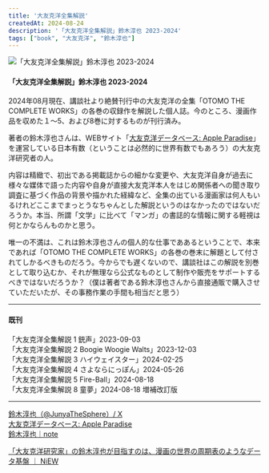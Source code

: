 ```yaml
---
title: '大友克洋全集解説'
createdAt: 2024-08-24
description: '「大友克洋全集解説」鈴木淳也 2023-2024'
tags: ["book", "大友克洋", "鈴木淳也"]
---
```


![「大友克洋全集解説」鈴木淳也 2023-2024](https://i.gyazo.com/48e0ebf4e84e18f8fc7a238dc5b872bb.png)

#### 「大友克洋全集解説」鈴木淳也 2023-2024

2024年08月現在、講談社より絶賛刊行中の大友克洋の全集「OTOMO THE COMPLETE WORKS」の各巻の収録作を解説した個人誌。今のところ、漫画作品を収めた１〜5、および8巻に対するものが刊行済み。

著者の鈴木淳也さんは、WEBサイト「[大友克洋データベース: Apple Paradise](http://www.interq.or.jp/blue/junya/)」を運営している日本有数（ということは必然的に世界有数でもあろう）の大友克洋研究者の人。

内容は精緻で、初出である掲載誌からの細かな変更や、大友克洋自身が過去に様々な媒体で語った内容や自身が直接大友克洋本人をはじめ関係者への聞き取り調査に基づく作品の背景や描かれた経緯など、全集の出ている漫画家は何人もいるけれどここまでまっとうなちゃんとした解説というのはなかったのではないだろうか。本当、所謂「文学」に比べて「マンガ」の書誌的な情報に関する軽視は何とかならんものかと思う。

唯一の不満は、これは鈴木淳也さんの個人的な仕事でああるということで、本来であれば「OTOMO THE COMPLETE WORKS」の各巻の巻末に解題として付されてしかるべきものだろう。今からでも遅くないので、講談社はこの解説を別巻として取り込むか、それが無理なら公式なものとして制作や販売をサポートするべきではないだろうか？（僕は著者である鈴木淳也さんから直接通販で購入させていただいたが、その事務作業の手間も相当だと思う）

--- 

#### 既刊

「大友克洋全集解説 1 銃声」2023-09-03  
「大友克洋全集解説 2 Boogie Woogie Walts」2023-12-03  
「大友克洋全集解説 3 ハイウェイスター」2024-02-25  
「大友克洋全集解説 4 さよならにっぽん」2024-05-26  
「大友克洋全集解説 5 Fire-Ball」2024-08-18  
「大友克洋全集解説 8 童夢」2024-08-18 増補改訂版

---
[鈴木淳也（@JunyaTheSphere）/ X](https://x.com/JunyaTheSphere?ref_src=twsrc%5Egoogle%7Ctwcamp%5Eserp%7Ctwgr%5Eauthor)  
[大友克洋データベース: Apple Paradise](http://www.interq.or.jp/blue/junya/)  
[鈴木淳也｜note](https://note.com/junyasuzuki/)  

[「大友克洋研究家」の鈴木淳也が目指すのは、漫画の世界の周期表のようなデータ基盤 ｜ NiEW](https://niewmedia.com/specials/grandmarquee27511/2/)


